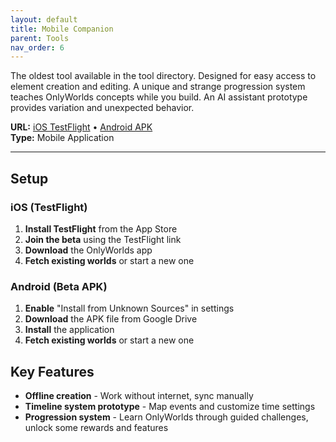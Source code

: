 ```yaml
---
layout: default
title: Mobile Companion
parent: Tools
nav_order: 6
---
```


The oldest tool available in the tool directory. Designed for easy access to element creation and editing. A unique and strange progression system teaches OnlyWorlds concepts while you build. An AI assistant prototype provides variation and unexpected behavior. 


**URL:** [iOS TestFlight](https://testflight.apple.com/join/XWTuaack) • [Android APK](https://drive.google.com/file/d/1ZBgudPtApUy6eR-kE0OuMKkGBF61aru0/view?usp=sharing)  
**Type:** Mobile Application  
 

---
 
## Setup

### iOS (TestFlight)
1. **Install TestFlight** from the App Store
2. **Join the beta** using the TestFlight link
3. **Download** the OnlyWorlds app 
4. **Fetch existing worlds** or start a new one 

### Android (Beta APK)
1. **Enable** "Install from Unknown Sources" in settings
2. **Download** the APK file from Google Drive
3. **Install** the application
4. **Fetch existing worlds** or start a new one


## Key Features

- **Offline creation** - Work without internet, sync manually   
- **Timeline system prototype** - Map events and customize time settings
- **Progression system** - Learn OnlyWorlds through guided challenges, unlock some rewards and features

 
 